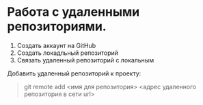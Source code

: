 # Работа с удаленными репозиториями.

1. Создать аккаунт на GitHub
2. Создать локадльный репозиторий
3. Связать удаленный репозиторий с локальным

Добавить удаленный репозиторий к проекту:

> git remote add <имя для репозитория> <адрес удаленного репозитория в сети url>

